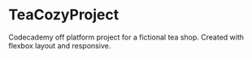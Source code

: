 # TeaCozyProject

Codecademy off platform project for a fictional tea shop. Created with flexbox layout and responsive.

